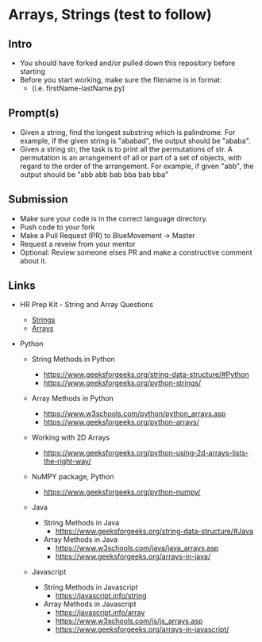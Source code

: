 # Arrays, Strings (test to follow)

## Intro

- You should have forked and/or pulled down this repository before starting
- Before you start working, make sure the filename is in format:
  - (i.e. firstName-lastName.py)

## Prompt(s)

- Given a string, find the longest substring which is palindrome. For example, if the given string is "ababad", the output should be "ababa".
- Given a string str, the task is to print all the permutations of str. A permutation is an arrangement of all or part of a set of objects, with regard to the order of the arrangement. For example, if given "abb", the output should be "abb abb bab bba bab bba"

## Submission

- Make sure your code is in the correct language directory.
- Push code to your fork
- Make a Pull Request (PR) to BlueMovement -> Master
- Request a reveiw from your mentor
- Optional: Review someone elses PR and make a constructive comment about it.

## Links

- HR Prep Kit - String and Array Questions

  - [Strings](https://www.hackerrank.com/interview/interview-preparation-kit/strings/challenges)
  - [Arrays](https://www.hackerrank.com/interview/interview-preparation-kit/arrays/challenges)

- Python

  - String Methods in Python
    - https://www.geeksforgeeks.org/string-data-structure/#Python
    - https://www.geeksforgeeks.org/python-strings/
  - Array Methods in Python
    - https://www.w3schools.com/python/python_arrays.asp
    - https://www.geeksforgeeks.org/python-arrays/
  - Working with 2D Arrays
    - https://www.geeksforgeeks.org/python-using-2d-arrays-lists-the-right-way/
  - NuMPY package, Python

    - https://www.geeksforgeeks.org/python-numpy/

  - Java

    - String Methods in Java
      - https://www.geeksforgeeks.org/string-data-structure/#Java
    - Array Methods in Java
      - https://www.w3schools.com/java/java_arrays.asp
      - https://www.geeksforgeeks.org/arrays-in-java/

  - Javascript
    - String Methods in Javascript
      - https://javascript.info/string
    - Array Methods in Javascript
      - https://javascript.info/array
      - https://www.w3schools.com/js/js_arrays.asp
      - https://www.geeksforgeeks.org/arrays-in-javascript/

